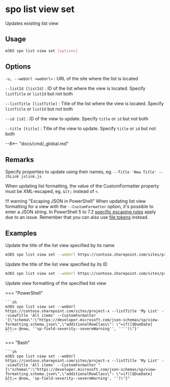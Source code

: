 # spo list view set

Updates existing list view

## Usage

```sh
m365 spo list view set [options]
```

## Options

`-u, --webUrl <webUrl>`
: URL of the site where the list is located

`--listId [listId]`
: ID of the list where the view is located. Specify `listTitle` or `listId` but not both

`--listTitle [listTitle]`
: Title of the list where the view is located. Specify `listTitle` or `listId` but not both

`--id [id]`
: ID of the view to update. Specify `title` or `id` but not both

`--title [title]`
: Title of the view to update. Specify `title` or `id` but not both

--8<-- "docs/cmd/_global.md"

## Remarks

Specify properties to update using their names, eg. `--Title 'New Title' --JSLink jslink.js`

When updating list formatting, the value of the CustomFormatter property must be XML-escaped, eg. `&lt;` instead of `<`.

!!! warning "Escaping JSON in PowerShell"
    When updating list view formatting for a view with the `--CustomFormatter` option, it's possible to enter a JSON string. In PowerShell 5 to 7.2 [specific escaping rules](./../../../user-guide/using-cli.md#escaping-double-quotes-in-powershell) apply due to an issue. Remember that you can also use [file tokens](./../../../user-guide/using-cli.md#passing-complex-content-into-cli-options) instead.

## Examples

Update the title of the list view specified by its name

```sh
m365 spo list view set --webUrl https://contoso.sharepoint.com/sites/project-x --listTitle 'My List' --title 'All items' --Title 'All events'
```

Update the title of the list view specified by its ID

```sh
m365 spo list view set --webUrl https://contoso.sharepoint.com/sites/project-x --listTitle 'My List' --id 330f29c5-5c4c-465f-9f4b-7903020ae1ce --Title 'All events'
```

Update view formatting of the specified list view

=== "PowerShell"

    ```sh
    m365 spo list view set --webUrl https://contoso.sharepoint.com/sites/project-x --listTitle 'My List' --viewTitle 'All items' --CustomFormatter '{\"schema\":\"https://developer.microsoft.com/json-schemas/sp/view-formatting.schema.json\",\"additionalRowClass\": \"=if([$DueDate] &lt;= @now, ''sp-field-severity--severeWarning'', '''')\"}'
    ```

=== "Bash"

    ```sh
    m365 spo list view set --webUrl https://contoso.sharepoint.com/sites/project-x --listTitle 'My List' --viewTitle 'All items' --CustomFormatter "{\"schema\":\"https://developer.microsoft.com/json-schemas/sp/view-formatting.schema.json\",\"additionalRowClass\": \"=if([$DueDate] &lt;= @now, 'sp-field-severity--severeWarning', '')\"}"
    ```

